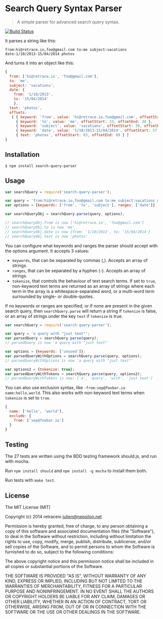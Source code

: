 # Search Query Syntax Parser

> A simple parser for advanced search query syntax.

[![Build Status](https://travis-ci.org/nepsilon/search-query-parser.svg?branch=master)](https://travis-ci.org/nepsilon/search-query-parser)

It parses a string like this:
```
from:hi@retrace.io,foo@gmail.com to:me subject:vacations date:1/10/2013-15/04/2014 photos
```

And turns it into an object like this:

```javascript
{
  from: ['hi@retrace.io', 'foo@gmail.com'],
  to: 'me',
  subject: 'vacations',
  date: {
    from: '1/10/2013',
    to: '15/04/2014'
    },
  text: 'photos',
  offsets: 
   [ { keyword: 'from', value: 'hi@retrace.io,foo@gmail.com', offsetStart: 0, offsetEnd: 32 },
     { keyword: 'to', value: 'me', offsetStart: 33, offsetEnd: 38 },
     { keyword: 'subject', value: 'vacations', offsetStart: 39, offsetEnd: 56 },
     { keyword: 'date', value: '1/10/2013-15/04/2014', offsetStart: 57, offsetEnd: 82 },
     { text: 'photos', offsetStart: 83, offsetEnd: 89 } ]
}
```

## Installation

```shell
$ npm install search-query-parser
```

## Usage

```javascript
var searchQuery = require('search-query-parser');

var query = 'from:hi@retrace.io,foo@gmail.com to:me subject:vacations date:1/10/2013-15/04/2014 photos';
var options = {keywords: ['from', 'to', 'subject'], ranges: ['date']}

var searchQueryObj = searchQuery.parse(query, options);

// searchQueryObj.from is now ['hi@retrace.io', 'foo@gmail.com']
// searchQueryObj.to is now 'me'
// searchQueryObj.date is now {from: '1/10/2013', to: '15/04/2014'}
// searchQueryObj.text is now 'photos'
```

You can configure what keywords and ranges the parser should accept with the options argument.
It accepts 3 values:
* `keywords`, that can be separated by commas (,). Accepts an array of strings.
* `ranges`, that can be separated by a hyphen (-). Accepts an array of strings.
* `tokenize`, that controls the behaviour of text search terms. If set to `true`, non-keyword text terms are returned as an array of strings where each term in the array is a whitespace-separated word, or a multi-word term surrounded by single- or double-quotes.

If no keywords or ranges are specified, or if none are present in the given search query, then `searchQuery.parse` will return a string if `tokenize` is false, or an array of strings under the key `text` if `tokenize` is true.

```javascript
var searchQuery = require('search-query-parser');

var query = 'a query with "just text"';
var parsedQuery = searchQuery.parse(query);
// parsedQuery is now 'a query with "just text"'

var options = {keywords: ['unused']};
var parsedQueryWithOptions = searchQuery.parse(query, options);
// parsedQueryWithOptions is now 'a query with "just text"'

var options2 = {tokenize: true};
var parsedQueryWithTokens = searchQuery.parse(query, options2);
// parsedQueryWithTokens is now: ['a', 'query', 'with', 'just text']
```

You can also use exclusion syntax, like `-from:sep@foobar.io name:hello,world`. This also works with non-keyword text terms when `tokenize` is set to `true`. 

```javascript
{
  name: ['hello', 'world'],
  exclude: {
    from: ['sep@foobar.io']
  }
}
```

## Testing

The 27 tests are written using the BDD testing framework should.js, and run with mocha.

Run `npm install should` and `npm install -g mocha` to install them both.

Run tests with `make test`.

## License

The MIT License (MIT)

Copyright (c) 2014 retraceio <julien@nepsilon.net>

Permission is hereby granted, free of charge, to any person obtaining a copy
of this software and associated documentation files (the "Software"), to deal
in the Software without restriction, including without limitation the rights
to use, copy, modify, merge, publish, distribute, sublicense, and/or sell
copies of the Software, and to permit persons to whom the Software is
furnished to do so, subject to the following conditions:

The above copyright notice and this permission notice shall be included in all
copies or substantial portions of the Software.

THE SOFTWARE IS PROVIDED "AS IS", WITHOUT WARRANTY OF ANY KIND, EXPRESS OR
IMPLIED, INCLUDING BUT NOT LIMITED TO THE WARRANTIES OF MERCHANTABILITY,
FITNESS FOR A PARTICULAR PURPOSE AND NONINFRINGEMENT. IN NO EVENT SHALL THE
AUTHORS OR COPYRIGHT HOLDERS BE LIABLE FOR ANY CLAIM, DAMAGES OR OTHER
LIABILITY, WHETHER IN AN ACTION OF CONTRACT, TORT OR OTHERWISE, ARISING FROM,
OUT OF OR IN CONNECTION WITH THE SOFTWARE OR THE USE OR OTHER DEALINGS IN THE
SOFTWARE.
